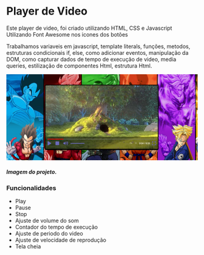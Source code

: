 # Player de Video

Este player de video, foi criado utilizando HTML, CSS e Javascript
Utilizando Font Awesome nos icones dos botões

Trabalhamos variaveis em javascript, template literals, funções, metodos, estruturas condicionais if, else, como adicionar eventos, manipulação da DOM, como capturar dados de tempo de execução de video, media queries,
estilização de componentes Html, estrutura Html.

<img src="./_images/print_video_player.png">

##### Imagem do projeto.
### Funcionalidades
* Play
* Pause
* Stop
* Ajuste de volume do som
* Contador do tempo de execução
* Ajuste de periodo do video
* Ajuste de velocidade de reprodução
* Tela cheia